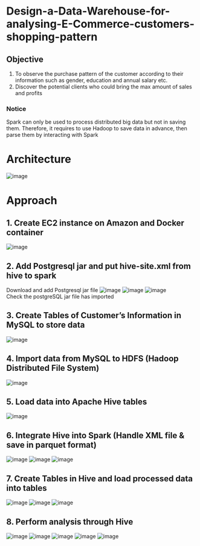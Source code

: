 # Design-a-Data-Warehouse-for-analysing-E-Commerce-customers-shopping-pattern
## Objective
1. To observe the purchase pattern of the customer according to their information such as gender, education and annual salary etc.
2. Discover the potential clients who could bring the max amount of sales and profits  
### Notice  
Spark can only be used to process distributed big data but not in saving them. Therefore, it requires to use Hadoop to save data in advance,
then parse them by interacting with Spark  
# Architecture
![image](https://user-images.githubusercontent.com/103509243/203409730-19cdd9a2-706b-444d-b94b-90680848ea41.png)


# Approach
## 1. Create EC2 instance on Amazon and Docker container
![image](https://user-images.githubusercontent.com/103509243/193682249-65be5c24-1313-488d-8b97-0523160244a2.png)
## 2. Add Postgresql jar and put hive-site.xml from hive to spark
Download and add Postgresql jar file
![image](https://user-images.githubusercontent.com/103509243/193688782-e8702a8e-e3b5-4ede-ae46-4ecb47189c2d.png)
![image](https://user-images.githubusercontent.com/103509243/193688812-049c012e-10a7-4f07-aa13-06628857f7d3.png)
![image](https://user-images.githubusercontent.com/103509243/193689459-068efba7-64d4-40df-ab0e-eca0b36bf650.png)  
Check the postgreSQL jar file has imported  
## 3. Create Tables of Customer’s Information in MySQL to store data
![image](https://user-images.githubusercontent.com/103509243/193690826-c64e6bc6-fb0e-4b07-893e-ff71b7677550.png)
## 4. Import data from MySQL to HDFS (Hadoop Distributed File System)
![image](https://user-images.githubusercontent.com/103509243/193691411-79b4cee5-6c98-40ed-8457-1a6d6b93faa3.png)
## 5. Load data into Apache Hive tables
![image](https://user-images.githubusercontent.com/103509243/203391086-805846f0-dcac-4d79-bd6d-568dd945ad3a.png)
## 6. Integrate Hive into Spark (Handle XML file & save in parquet format)
![image](https://user-images.githubusercontent.com/103509243/193694543-8cf42571-2e6f-4860-8425-fc9b09678fc1.png)
![image](https://user-images.githubusercontent.com/103509243/193695539-b59428fb-1138-45b8-ba98-081b252cb714.png)
![image](https://user-images.githubusercontent.com/103509243/203408724-b0d2eb0b-addb-438d-aba5-1bcc3ed97e9b.png)

## 7. Create Tables in Hive and load processed data into tables
![image](https://user-images.githubusercontent.com/103509243/193695991-ee34977a-823b-4989-ad2e-28e78275eca1.png)
![image](https://user-images.githubusercontent.com/103509243/203418598-fd313f2c-9bb7-4f7c-abc2-dfa2149e26b9.png)
![image](https://user-images.githubusercontent.com/103509243/193696590-d775bfdf-f5dc-4427-8e68-8bb466727aeb.png)
## 8. Perform analysis through Hive
![image](https://user-images.githubusercontent.com/103509243/193696991-bbd8710e-06bf-4428-ac39-6b4e7e96ccae.png)
![image](https://user-images.githubusercontent.com/103509243/193697037-7e555721-876c-4484-adbc-786477421fce.png)
![image](https://user-images.githubusercontent.com/103509243/193697080-497936ef-590d-4ce0-ba70-0caf29192831.png)
![image](https://user-images.githubusercontent.com/103509243/193697165-df2ef67c-68de-440c-b035-cdc70f76ea78.png)
![image](https://user-images.githubusercontent.com/103509243/193697298-b9ed4035-b45f-43ec-a1dc-f988418bca40.png)

